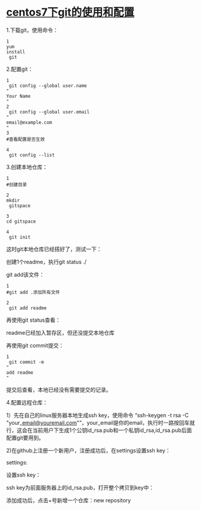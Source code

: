 # [centos7下git的使用和配置](https://www.cnblogs.com/daniaofighter/p/9452661.html)

1.下载git，使用命令：

```
1
yum
install
 git
```

2.配置git：

```
1
 git config --global user.name 
"
Your Name
"
2
 git config --global user.email 
"
email@example.com
"
3
#查看配置是否生效

4
 git config --list
```

3.创建本地仓库：

```
1
#创建目录

2
mkdir
 gitspace

3
cd gitspace

4
 git init
```

这时git本地仓库已经搭好了，测试一下：

创建1个readme，执行git status ./



git add该文件：

```
1
#git add .添加所有文件

2
 git add readme
```

再使用git status查看：



readme已经加入暂存区，但还没提交本地仓库

再使用git commit提交：

```
1
 git commit -m 
"
add readme
"
```



提交后查看，本地已经没有需要提交的记录。

4.配置远程仓库：

1）先在自己的linux服务器本地生成ssh key，使用命令 “ssh-keygen -t rsa -C "your\_email@youremail.com"”，your\_email是你的email，执行时一路按回车就行，这会在当前用户下生成1个公钥id\_rsa.pub和一个私钥id\_rsa,id\_rsa.pub后面配置git要用到。



2\)在github上注册一个新用户，注册成功后，在settings设置ssh key：

settings:



设置ssh key：



ssh key为前面服务器上的id\_rsa.pub，打开整个拷贝到key中：



添加成功后，点击+号新增一个仓库：new repository

